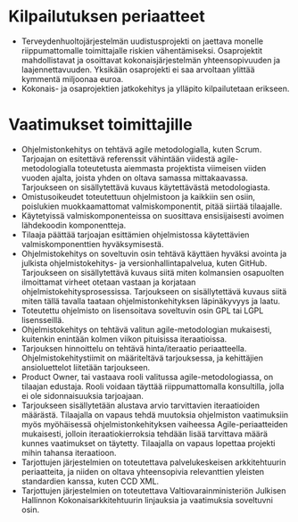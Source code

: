 # Kilpailutuksen periaatteet
- Terveydenhuoltojärjestelmän uudistusprojekti on jaettava monelle riippumattomalle toimittajalle riskien vähentämiseksi. Osaprojektit mahdollistavat ja osoittavat kokonaisjärjestelmän yhteensopivuuden ja laajennettavuuden. Yksikään osaprojekti ei saa arvoltaan ylittää kymmentä miljoonaa euroa.
- Kokonais- ja osaprojektien jatkokehitys ja ylläpito kilpailutetaan erikseen.

# Vaatimukset toimittajille
- Ohjelmistonkehitys on tehtävä agile metodologialla, kuten Scrum. Tarjoajan on esitettävä referenssit vähintään viidestä agile-metodologialla toteutetusta aiemmasta projektista viimeisen viiden vuoden ajalta, joista yhden on oltava samassa mittakaavassa. Tarjoukseen on sisällytettävä kuvaus käytettävästä metodologiasta.
- Omistusoikeudet toteutettuun ohjelmistoon ja kaikkiin sen osiin, poislukien muokkaamattomat valmiskomponentit, pitää siirtää tilaajalle.
- Käytetyissä valmiskomponenteissa on suosittava ensisijaisesti avoimen lähdekoodin komponentteja.
- Tilaaja päättää tarjoajan esittämien ohjelmistossa käytettävien valmiskomponenttien hyväksymisestä.
- Ohjelmistokehitys on soveltuvin osin tehtävä käyttäen hyväksi avointa ja julkista ohjelmistokehitys- ja versionhallintapalvelua, kuten GitHub. Tarjoukseen on sisällytettävä kuvaus siitä miten kolmansien osapuolten ilmoittamat virheet otetaan vastaan ja korjataan ohjelmistokehitysprosessissa. Tarjoukseen on sisällytettävä kuvaus siitä miten tällä tavalla taataan ohjelmistonkehityksen läpinäkyvyys ja laatu.
- Toteutettu ohjelmisto on lisensoitava soveltuvin osin GPL tai LGPL lisensseillä.
- Ohjelmistokehitys on tehtävä valitun agile-metodologian mukaisesti, kuitenkin enintään kolmen viikon pituisissa iteraatioissa.
- Tarjouksen hinnoittelu on tehtävä hinta/iteraatio periaatteella. Ohjelmistokehitystiimit on määriteltävä tarjouksessa, ja kehittäjien ansioluettelot liitetään tarjoukseen.
- Product Owner, tai vastaava rooli valitussa agile-metodologiassa, on tilaajan edustaja. Rooli voidaan täyttää riippumattomalla konsultilla, jolla ei ole sidonnaisuuksia tarjoajaan.
- Tarjoukseen sisällytetään alustava arvio tarvittavien iteraatioiden määrästä. Tilaajalla on vapaus tehdä muutoksia ohjelmiston vaatimuksiin myös myöhäisessä ohjelmistonkehityksen vaiheessa Agile-periaatteiden mukaisesti, jolloin iteraatiokierroksia tehdään lisää tarvittava määrä kunnes vaatimukset on täytetty. Tilaajalla on vapaus lopettaa projekti mihin tahansa iteraatioon.
- Tarjottujen järjestelmien on toteutettava palvelukeskeisen arkkitehtuurin periaatteita, ja niiden on oltava yhteensopivia relevanttien yleisten standardien kanssa, kuten CCD XML.
- Tarjottujen järjestelmien on toteutettava Valtiovarainministeriön Julkisen Hallinnon Kokonaisarkkitehtuurin linjauksia ja vaatimuksia soveltuvni osin.
